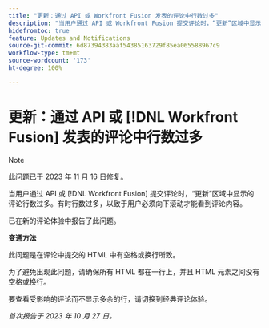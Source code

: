 ```yaml
---
title: "更新：通过 API 或 Workfront Fusion 发表的评论中行数过多"
description: "当用户通过 API 或 Workfront Fusion 提交评论时，“更新”区域中显示的评论行数过多。有时行数过多，以致于用户必须向下滚动才能看到评论内容。"
hidefromtoc: true
feature: Updates and Notifications
source-git-commit: 6d87394383aaf54385163729f85ea065588967c9
workflow-type: tm+mt
source-wordcount: '173'
ht-degree: 100%

---
```



# 更新：通过 API 或 [!DNL Workfront Fusion] 发表的评论中行数过多

>[!NOTE]
>
>此问题已于 2023 年 11 月 16 日修复。

当用户通过 API 或 [!DNL Workfront Fusion] 提交评论时，“更新”区域中显示的评论行数过多。有时行数过多，以致于用户必须向下滚动才能看到评论内容。

已在新的评论体验中报告了此问题。

**变通方法**

此问题是在评论中提交的 HTML 中有空格或换行所致。

为了避免出现此问题，请确保所有 HTML 都在一行上，并且 HTML 元素之间没有空格或换行。

要查看受影响的评论而不显示多余的行，请切换到经典评论体验。

_首次报告于 2023 年 10 月 27 日。_
